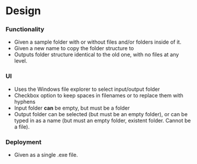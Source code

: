 # Design
### Functionality
* Given a sample folder with or without files and/or folders inside of it.
* Given a new name to copy the folder structure to
* Outputs folder structure identical to the old one, with no files at any level.
### UI
* Uses the Windows file explorer to select input/output folder
* Checkbox option to keep spaces in filenames or to replace them with hyphens
* Input folder **can** be empty, but must be a folder
* Output folder can be selected (but must be an empty folder),
or can be typed in as a name (but must an empty folder, existent folder. Cannot be a file).
### Deployment
* Given as a single .exe file.
